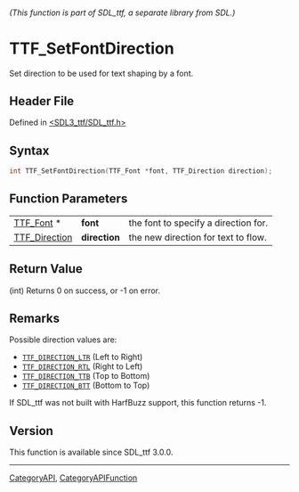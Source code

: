 ###### (This function is part of SDL_ttf, a separate library from SDL.)
# TTF_SetFontDirection

Set direction to be used for text shaping by a font.

## Header File

Defined in [<SDL3_ttf/SDL_ttf.h>](https://github.com/libsdl-org/SDL_ttf/blob/main/include/SDL3_ttf/SDL_ttf.h)

## Syntax

```c
int TTF_SetFontDirection(TTF_Font *font, TTF_Direction direction);
```

## Function Parameters

|                                |               |                                      |
| ------------------------------ | ------------- | ------------------------------------ |
| [TTF_Font](TTF_Font) *         | **font**      | the font to specify a direction for. |
| [TTF_Direction](TTF_Direction) | **direction** | the new direction for text to flow.  |

## Return Value

(int) Returns 0 on success, or -1 on error.

## Remarks

Possible direction values are:

- [`TTF_DIRECTION_LTR`](TTF_DIRECTION_LTR) (Left to Right)
- [`TTF_DIRECTION_RTL`](TTF_DIRECTION_RTL) (Right to Left)
- [`TTF_DIRECTION_TTB`](TTF_DIRECTION_TTB) (Top to Bottom)
- [`TTF_DIRECTION_BTT`](TTF_DIRECTION_BTT) (Bottom to Top)

If SDL_ttf was not built with HarfBuzz support, this function returns -1.

## Version

This function is available since SDL_ttf 3.0.0.

----
[CategoryAPI](CategoryAPI), [CategoryAPIFunction](CategoryAPIFunction)

